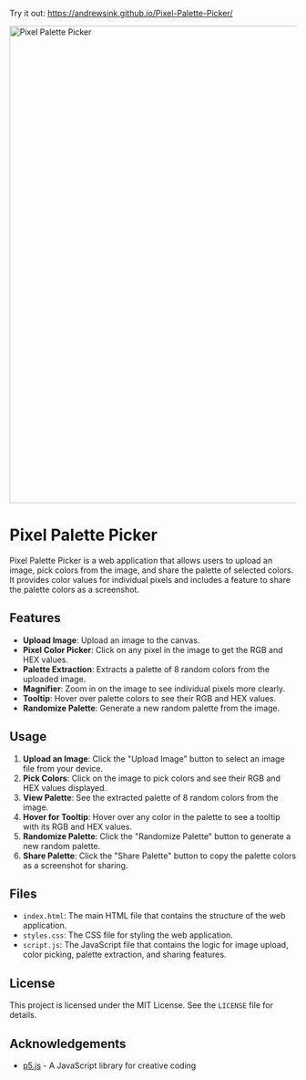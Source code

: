 Try it out: https://andrewsink.github.io/Pixel-Palette-Picker/

<img width="837" alt="Pixel Palette Picker" src="https://github.com/AndrewSink/Pixel-Palette-Picker/assets/46334898/012d201e-c0ee-4d91-9d42-b7b9cafe4b7b">

# Pixel Palette Picker

Pixel Palette Picker is a web application that allows users to upload an image, pick colors from the image, and share the palette of selected colors. It provides color values for individual pixels and includes a feature to share the palette colors as a screenshot.

## Features

- **Upload Image**: Upload an image to the canvas.
- **Pixel Color Picker**: Click on any pixel in the image to get the RGB and HEX values.
- **Palette Extraction**: Extracts a palette of 8 random colors from the uploaded image.
- **Magnifier**: Zoom in on the image to see individual pixels more clearly.
- **Tooltip**: Hover over palette colors to see their RGB and HEX values.
- **Randomize Palette**: Generate a new random palette from the image.

## Usage

1. **Upload an Image**: Click the "Upload Image" button to select an image file from your device.
2. **Pick Colors**: Click on the image to pick colors and see their RGB and HEX values displayed.
3. **View Palette**: See the extracted palette of 8 random colors from the image.
4. **Hover for Tooltip**: Hover over any color in the palette to see a tooltip with its RGB and HEX values.
5. **Randomize Palette**: Click the "Randomize Palette" button to generate a new random palette.
6. **Share Palette**: Click the "Share Palette" button to copy the palette colors as a screenshot for sharing.

## Files

- `index.html`: The main HTML file that contains the structure of the web application.
- `styles.css`: The CSS file for styling the web application.
- `script.js`: The JavaScript file that contains the logic for image upload, color picking, palette extraction, and sharing features.

## License

This project is licensed under the MIT License. See the `LICENSE` file for details.

## Acknowledgements

- [p5.js](https://p5js.org/) - A JavaScript library for creative coding
